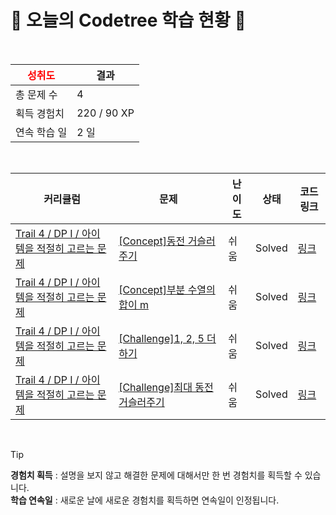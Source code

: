 # 🌲 오늘의 Codetree 학습 현황 🌲

<br />

| <span style="color:red;display:block;text-align:center;"> **성취도**</span> | 결과 |
|---|---|
| 총 문제 수 | 4 |
| 획득 경험치 | 220 / 90 XP |
| 연속 학습 일 | 2 일 |

<br />

|커리큘럼|문제|난이도|상태|코드 링크|
|---|---|---|---|---|
|[Trail 4 / DP I / 아이템을 적절히 고르는 문제](https://https://en.codetree.ai/trail-info/intermediate-low/)|[[Concept]동전 거슬러주기](https://https://en.codetree.ai/trails/complete/curated-cards/intro-coin-change/)|쉬움|Solved|[링크](https://github.com/Leejieon/codetree-TILs/blob/main/250114/%EB%8F%99%EC%A0%84%20%EA%B1%B0%EC%8A%AC%EB%9F%AC%EC%A3%BC%EA%B8%B0/coin-change.java)|
|[Trail 4 / DP I / 아이템을 적절히 고르는 문제](https://https://en.codetree.ai/trail-info/intermediate-low/)|[[Concept]부분 수열의 합이 m](https://https://en.codetree.ai/trails/complete/curated-cards/intro-the-sum-of-the-subsequences-is-m/)|쉬움|Solved|[링크](https://github.com/Leejieon/codetree-TILs/blob/main/250114/%EB%B6%80%EB%B6%84%20%EC%88%98%EC%97%B4%EC%9D%98%20%ED%95%A9%EC%9D%B4%20m/the-sum-of-the-subsequences-is-m.java)|
|[Trail 4 / DP I / 아이템을 적절히 고르는 문제](https://https://en.codetree.ai/trail-info/intermediate-low/)|[[Challenge]1, 2, 5 더하기](https://https://en.codetree.ai/trails/complete/curated-cards/challenge-1-2-5-plus/)|쉬움|Solved|[링크](https://github.com/Leejieon/codetree-TILs/blob/main/250114/1%2C%202%2C%205%20%EB%8D%94%ED%95%98%EA%B8%B0/1-2-5-plus.java)|
|[Trail 4 / DP I / 아이템을 적절히 고르는 문제](https://https://en.codetree.ai/trail-info/intermediate-low/)|[[Challenge]최대 동전 거슬러주기](https://https://en.codetree.ai/trails/complete/curated-cards/challenge-max-coin-change/)|쉬움|Solved|[링크](https://github.com/Leejieon/codetree-TILs/blob/main/250114/%EC%B5%9C%EB%8C%80%20%EB%8F%99%EC%A0%84%20%EA%B1%B0%EC%8A%AC%EB%9F%AC%EC%A3%BC%EA%B8%B0/max-coin-change.java)|


<br />

> [!TIP]
> **경험치 획득** : 설명을 보지 않고 해결한 문제에 대해서만 한 번 경험치를 획득할 수 있습니다.  
> **학습 연속일** : 새로운 날에 새로운 경험치를 획득하면 연속일이 인정됩니다.

